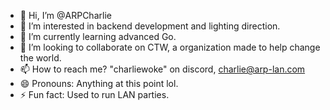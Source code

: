 - 👋 Hi, I’m @ARPCharlie
- 👀 I’m interested in backend development and lighting direction.
- 🌱 I’m currently learning advanced Go.
- 💞️ I’m looking to collaborate on CTW, a organization made to help change the world.
- 📫 How to reach me? "charliewoke" on discord, charlie@arp-lan.com
- 😄 Pronouns: Anything at this point lol.
- ⚡ Fun fact: Used to run LAN parties.
